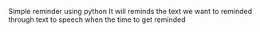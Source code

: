 Simple reminder using python 
It will reminds the text we want to reminded through text to speech when the time to get reminded
